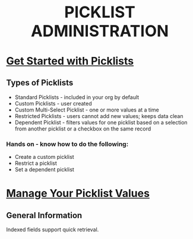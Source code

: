 **<h1 align=center>PICKLIST ADMINISTRATION</h1>**
---
# **[Get Started with Picklists](https://trailhead.salesforce.com/content/learn/modules/picklist_admin/picklist_admin_start?trail_id=force_com_admin_intermediate&trailmix_creator_id=strailhead&trailmix_slug=build-your-admin-career-on-salesforce)**

## **Types of Picklists**
* Standard Picklists - included in your org by default
* Custom Picklists - user created
* Custom Multi-Select Picklist - one or more values at a time
* Restricted Picklists - users cannot add new values; keeps data clean
* Dependent Picklist - filters values for one picklist based on a selection from another picklist or a checkbox on the same record

### Hands on - know how to do the following:
* Create a custom picklist
* Restrict a picklist
* Set a dependent picklist

# **[Manage Your Picklist Values](https://trailhead.salesforce.com/content/learn/modules/picklist_admin/picklist_admin_manage?trail_id=force_com_admin_intermediate&trailmix_creator_id=strailhead&trailmix_slug=build-your-admin-career-on-salesforce)**

## **General Information**
Indexed fields support quick retrieval. 

